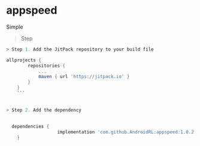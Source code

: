# appspeed
Simple 


> Step  
 
```gradle
> Step 1. Add the JitPack repository to your build file

allprojects {
		repositories {
			...
			maven { url 'https://jitpack.io' }
		}
	}
	```
  
  
> Step 2. Add the dependency
  
  
  dependencies {
	      	       implementation 'com.github.AndroidRL:appspeed:1.0.2'
	}
	 
